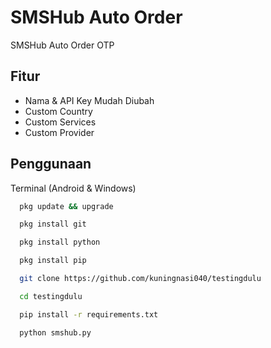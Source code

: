 
# SMSHub Auto Order

SMSHub Auto Order OTP

## Fitur

- Nama & API Key Mudah Diubah
- Custom Country
- Custom Services
- Custom Provider



## Penggunaan

Terminal (Android & Windows)

```bash
  pkg update && upgrade
```
```bash
  pkg install git
```
```bash
  pkg install python
```
```bash
  pkg install pip
```
```bash
  git clone https://github.com/kuningnasi040/testingdulu
```
```bash
  cd testingdulu
```
```bash
  pip install -r requirements.txt
```
```bash
  python smshub.py
```

